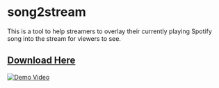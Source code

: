 # song2stream
This is a tool to help streamers to overlay their currently playing Spotify song into the stream for viewers to see.

## [Download Here](http://www.bobbylaporte.com/song2stream/download/?utm_source=github)

[![Demo Video](https://media.giphy.com/media/xDoKwY1gZKlNK/giphy.gif)](https://www.youtube.com/watch?v=3_9dBPEzlaU)
